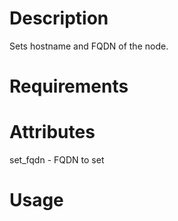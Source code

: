 Description
===========

Sets hostname and FQDN of the node.

Requirements
============

Attributes
==========

set_fqdn - FQDN to set

Usage
=====
